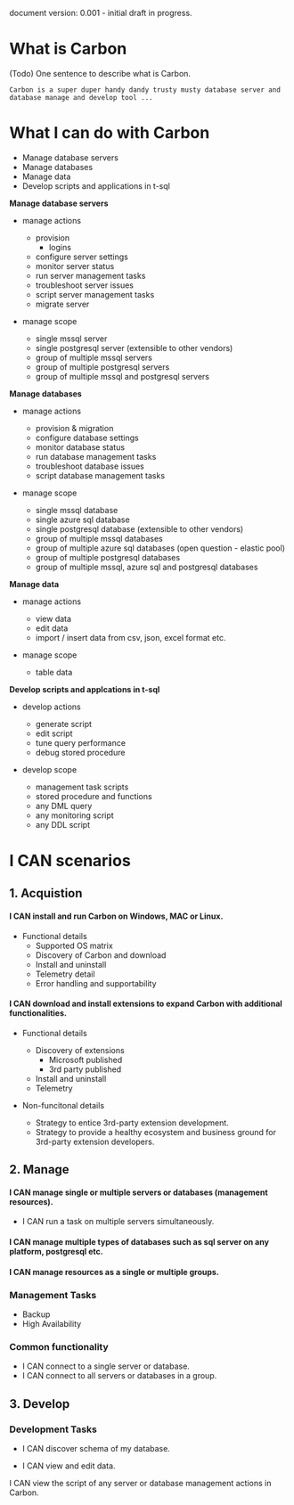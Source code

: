 document version: 0.001 - initial draft in progress.

[//]:# (Leave your comment using comment syntax)
[//]:# (Author: Eric Kang)
[//]:# (Contributors: )

# What is Carbon

(Todo) One sentence to describe what is Carbon.

```
Carbon is a super duper handy dandy trusty musty database server and database manage and develop tool ...
```

# What I can do with Carbon

* Manage database servers
* Manage databases
* Manage data
* Develop scripts and applications in t-sql

**Manage database servers**
* manage actions
	* provision
		* logins
	* configure server settings
	* monitor server status
	* run server management tasks
	* troubleshoot server issues
	* script server management tasks
	* migrate server

* manage scope
	* single mssql server
	* single postgresql server (extensible to other vendors)
	* group of multiple mssql servers
	* group of multiple postgresql servers
	* group of multiple mssql and postgresql servers

**Manage databases**
* manage actions
	* provision & migration
	* configure database settings
	* monitor database status
	* run database management tasks
	* troubleshoot database issues
	* script database management tasks

* manage scope
	* single mssql database
	* single azure sql database
	* single postgresql database (extensible to other vendors)
	* group of multiple mssql databases
	* group of multiple azure sql databases (open question - elastic pool)
	* group of multiple postgresql databases
	* group of multiple mssql, azure sql and postgresql databases

**Manage data**
* manage actions
	* view data
	* edit data
	* import / insert data from csv, json, excel format etc.

* manage scope
	* table data

**Develop scripts and applcations in t-sql**

* develop actions
	* generate script
	* edit script
	* tune query performance
	* debug stored procedure

* develop scope
	* management task scripts
	* stored procedure and functions
	* any DML query
	* any monitoring script
	* any DDL script

# I CAN scenarios

## 1. Acquistion

#### I CAN install and run Carbon on Windows, MAC or Linux.

* Functional details
	* Supported OS matrix
	* Discovery of Carbon and download
	* Install and uninstall
	* Telemetry detail
	* Error handling and supportability

#### I CAN download and install extensions to expand Carbon with additional functionalities.

* Functional details
	* Discovery of extensions
		* Microsoft published
		* 3rd party published
	* Install and uninstall
	* Telemetry

* Non-funcitonal details
	* Strategy to entice 3rd-party extension development.
	* Strategy to provide a healthy ecosystem and business ground for 3rd-party extension developers.

## 2. Manage

#### I CAN manage single or multiple servers or databases (management resources).

* I CAN run a task on multiple servers simultaneously.

#### I CAN manage multiple types of databases such as sql server on any platform, postgresql etc.

#### I CAN manage resources as a single or multiple groups.

### Management Tasks

* Backup
* High Availability

### Common functionality

* I CAN connect to a single server or database.
* I CAN connect to all servers or databases in a group.

## 3. Develop

### Development Tasks

* I CAN discover schema of my database.

* I CAN view and edit data.

I CAN view the script of any server or database management actions in Carbon.

